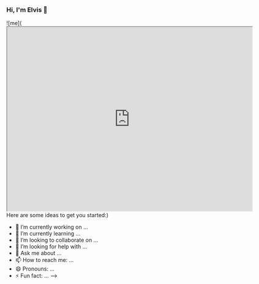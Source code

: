 ### Hi, I'm Elvis 👋

![me](<iframe src="https://drive.google.com/file/d/1st0qv9NPE97GHOkiy7tW5UFCG1TxVzgZ/preview" width="640" height="480"></iframe>
Here are some ideas to get you started:)

- 🔭 I’m currently working on ...
- 🌱 I’m currently learning ...
- 👯 I’m looking to collaborate on ...
- 🤔 I’m looking for help with ...
- 💬 Ask me about ...
- 📫 How to reach me: ...
- 😄 Pronouns: ...
- ⚡ Fun fact: ...
-->
